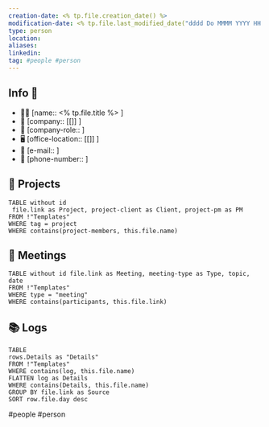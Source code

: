 ```yaml
---
creation-date: <% tp.file.creation_date() %> 
modification-date: <% tp.file.last_modified_date("dddd Do MMMM YYYY HH:mm:ss") %>
type: person
location: 
aliases: 
linkedin:
tag: #people #person
---
```

## Info 📑
- 🧍‍♀️ [name:: <% tp.file.title %> ]
- 🏢 [company:: [[]] ]
- 🤠 [company-role:: ] 
-  🖥️ [office-location:: [[]] ]
- 📩 [e-mail::  ]
- 📱 [phone-number::  ]


## 🚀 Projects 
```dataview 
TABLE without id
 file.link as Project, project-client as Client, project-pm as PM
FROM !"Templates"
WHERE tag = project 
WHERE contains(project-members, this.file.name) 
```

## 🌅 Meetings 
```dataview 
TABLE without id file.link as Meeting, meeting-type as Type, topic, date
FROM !"Templates"
WHERE type = "meeting"
WHERE contains(participants, this.file.link) 
```


## 📚 Logs 
```dataview
TABLE
rows.Details as "Details"
FROM !"Templates"
WHERE contains(log, this.file.name) 
FLATTEN log as Details
WHERE contains(Details, this.file.name) 
GROUP BY file.link as Source
SORT row.file.day desc
```



#people #person